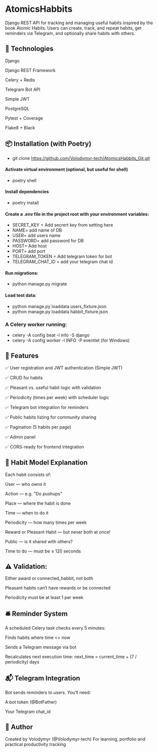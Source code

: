 # AtomicsHabbits

Django REST API for tracking and managing useful habits inspired by the book Atomic Habits. Users can create, track, and repeat habits, get reminders via Telegram, and optionally share habits with others.

## 🧰 Technologies
Django

Django REST Framework

Celery + Redis

Telegram Bot API

Simple JWT

PostgreSQL 

Pytest + Coverage

Flake8 + Black

## 📦 Installation  (with Poetry)
- git clone https://github.com/Volodymyr-tech/AtomicsHabbits_Git.git

#### Activate virtual environment (optional, but useful for shell)
- poetry shell

#### Install dependencies
- poetry install


#### Create a .env file in the project root with your environment variables:
- SECRET_KEY = Add secrert key from setting here
- NAME= add name of DB
- USER= add users name
- PASSWORD= add password for DB
- HOST= Add host
- PORT= add port
- TELEGRAM_TOKEN = Add telegram token for bot
- TELEGRAM_CHAT_ID = add your telegram chat id

#### Run migrations:
- python manage.py migrate

#### Load test data:
- python manage.py loaddata users_fixture.json
- python manage.py loaddata habbit_fixture.json


### A Celery worker running:
- celery -A config beat -l info -S django
- celery -A config worker -l INFO -P eventlet (for Windows)

## 🚀 Features

✅ User registration and JWT authentication (Simple JWT)

✅ CRUD for habits

✅ Pleasant vs. useful habit logic with validation

✅ Periodicity (times per week) with scheduler logic

✅ Telegram bot integration for reminders

✅ Public habits listing for community sharing

✅ Pagination (5 habits per page)

✅ Admin panel

✅ CORS-ready for frontend integration

## 🧠 Habit Model Explanation
Each habit consists of:

User — who owns it

Action — e.g. "Do pushups"

Place — where the habit is done

Time — when to do it

Periodicity — how many times per week

Reward or Pleasant Habit — but never both at once!

Public — is it shared with others?

Time to do — must be ≤ 120 seconds

## ⚠️ Validation:

Either award or connected_habbit, not both

Pleasant habits can’t have rewards or be connected

Periodicity must be at least 1 per week

## 🛎 Reminder System
A scheduled Celery task checks every 5 minutes:

Finds habits where time <= now

Sends a Telegram message via bot

Recalculates next execution time:
next_time = current_time + (7 / periodicity) days

## 📬 Telegram Integration
Bot sends reminders to users. You’ll need:

A bot token (@BotFather)

Your Telegram chat_id


## 👤 Author
Created by Volodymyr (@Volodymyr-tech)
For learning, portfolio and practical productivity tracking